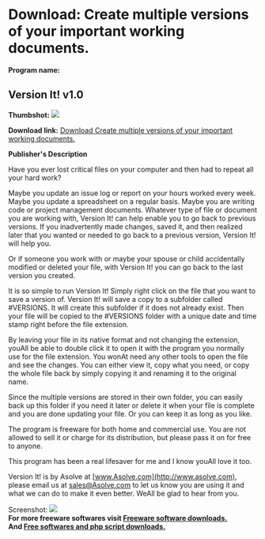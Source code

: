 # Download: Create multiple versions of your important working documents.

**Program name:**

## Version It! v1.0

  
**Thumbshot:** ![](http://www.freewarefiles.com/screenshot/versionit_md.gif)   
  
**Download link:** [Download Create multiple versions of your important working documents.](http://freesoftwares.boysofts.com/Version-It-V_program_16597.html)  
  


**Publisher's Description**  
  


Have you ever lost critical files on your computer and then had to repeat all your hard work? 

Maybe you update an issue log or report on your hours worked every week. Maybe you update a spreadsheet on a regular basis. Maybe you are writing code or project management documents. Whatever type of file or document you are working with, Version It! can help enable you to go back to previous versions. If you inadvertently made changes, saved it, and then realized later that you wanted or needed to go back to a previous version, Version It! will help you.

Or if someone you work with or maybe your spouse or child accidentally modified or deleted your file, with Version It! you can go back to the last version you created.

It is so simple to run Version It! Simply right click on the file that you want to save a version of. Version It! will save a copy to a subfolder called #VERSIONS. It will create this subfolder if it does not already exist. Then your file will be copied to the #VERSIONS folder with a unique date and time stamp right before the file extension. 

By leaving your file in its native format and not changing the extension, youAll be able to double click it to open it with the program you normally use for the file extension. You wonAt need any other tools to open the file and see the changes. You can either view it, copy what you need, or copy the whole file back by simply copying it and renaming it to the original name.

Since the multiple versions are stored in their own folder, you can easily back up this folder if you need it later or delete it when your file is complete and you are done updating your file. Or you can keep it as long as you like.

The program is freeware for both home and commercial use. You are not allowed to sell it or charge for its distribution, but please pass it on for free to anyone.

This program has been a real lifesaver for me and I know youAll love it too.

Version It! is by Asolve at [www.Asolve.com](http://www.asolve.com), please email us at sales@Asolve.com to let us know you are using it and what we can do to make it even better. WeAll be glad to hear from you.

  
  
Screenshot: ![](http://www.freewarefiles.com/screenshot/versionit.gif)   
**For more freeware softwares visit [Freeware software downloads.](http://freesoftwares.boysofts.com/)**   
**And [Free softwares and php script downloads.](http://www.boysofts.com/)**

